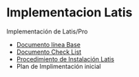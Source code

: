 # Implementacion Latis
Implementación de Latis/Pro

- [Documento línea Base](Linea_Base.md)
- [Documento Check List](Check_List.md)
- [Procedimiento de Instalación Latis](Implementacion_Inicial.md)
- Plan de Implimentación inicial
